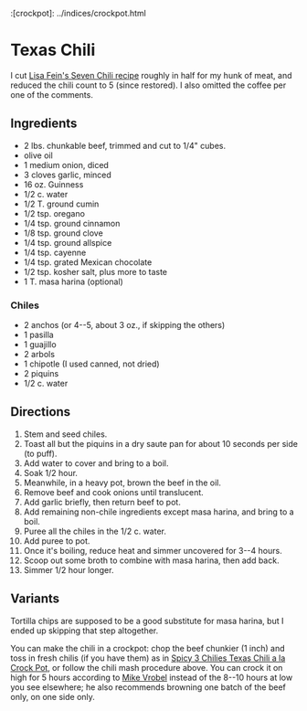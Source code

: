 :[crockpot]: ../indices/crockpot.html

# Texas Chili

I cut [Lisa Fein's Seven Chili recipe](http://www.amateurgourmet.com/2011/09/lisa-fains-seven-chile-chili.html) roughly in half for my hunk of meat, and reduced the chili count to 5 (since restored).  I also omitted the coffee per one of the comments.

## Ingredients

* 2 lbs. chunkable beef, trimmed and cut to 1/4" cubes.
* olive oil
* 1 medium onion, diced
* 3 cloves garlic, minced
* 16 oz. Guinness
* 1/2 c. water
* 1/2 T. ground cumin
* 1/2 tsp. oregano
* 1/4 tsp. ground cinnamon
* 1/8 tsp. ground clove
* 1/4 tsp. ground allspice
* 1/4 tsp. cayenne
* 1/4 tsp. grated Mexican chocolate
* 1/2 tsp. kosher salt, plus more to taste
* 1 T. masa harina (optional)


### Chiles

* 2 anchos (or 4--5, about 3 oz., if skipping the others)
* 1 pasilla
* 1 guajillo
* 2 arbols
* 1 chipotle (I used canned, not dried)
* 2 piquins
* 1/2 c. water



## Directions

1. Stem and seed chiles.
2. Toast all but the piquins in a dry saute pan for about 10 seconds per side (to puff).
3. Add water to cover and bring to a boil.
4. Soak 1/2 hour.
5. Meanwhile, in a heavy pot, brown the beef in the oil.
6. Remove beef and cook onions until translucent.
7. Add garlic briefly, then return beef to pot.
8. Add remaining non-chile ingredients except masa harina, and bring to a boil.
9. Puree all the chiles in the 1/2 c. water.
10. Add puree to pot.
11. Once it's boiling, reduce heat and simmer uncovered for 3--4 hours.
12. Scoop out some broth to combine with masa harina, then add back.
13. Simmer 1/2 hour longer.

## Variants

Tortilla chips are supposed to be a good substitute for masa harina, but I ended up skipping that step altogether.

You can make the chili in a crockpot: chop the beef chunkier (1 inch) and toss in fresh chilis (if you have them) as in [Spicy 3 Chilies Texas Chili a la Crock Pot](https://www.101cookingfortwo.com/spicy-3-chilies-texas-chili-la-crock/), or follow the chili mash procedure above.  You can crock it on high for 5 hours according to [Mike Vrobel](https://www.dadcooksdinner.com/slow-cooker-texas-red-chili/) instead of the 8--10 hours at low you see elsewhere; he also recommends browning one batch of the beef only, on one side only.
